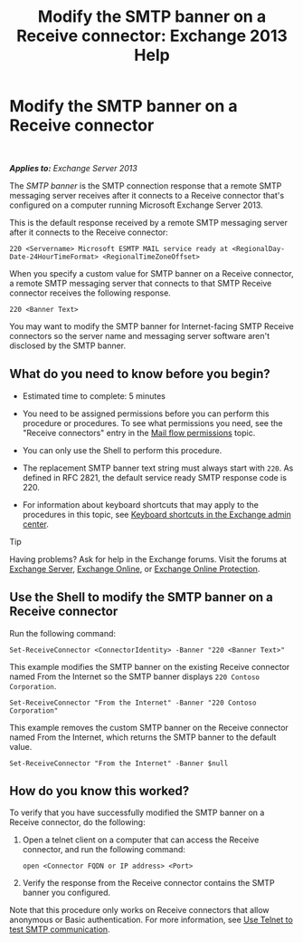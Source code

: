 ﻿---
title: 'Modify the SMTP banner on a Receive connector: Exchange 2013 Help'
TOCTitle: Modify the SMTP banner on a Receive connector
ms:assetid: d667704e-fd69-4aca-9c35-eef7006944b2
ms:mtpsurl: https://technet.microsoft.com/en-us/library/Bb124740(v=EXCHG.150)
ms:contentKeyID: 50934226
ms.date: 12/09/2016
mtps_version: v=EXCHG.150
---

# Modify the SMTP banner on a Receive connector

 

_**Applies to:** Exchange Server 2013_


The *SMTP banner* is the SMTP connection response that a remote SMTP messaging server receives after it connects to a Receive connector that's configured on a computer running Microsoft Exchange Server 2013.

This is the default response received by a remote SMTP messaging server after it connects to the Receive connector:

    220 <Servername> Microsoft ESMTP MAIL service ready at <RegionalDay-Date-24HourTimeFormat> <RegionalTimeZoneOffset>

When you specify a custom value for SMTP banner on a Receive connector, a remote SMTP messaging server that connects to that SMTP Receive connector receives the following response.

    220 <Banner Text>

You may want to modify the SMTP banner for Internet-facing SMTP Receive connectors so the server name and messaging server software aren't disclosed by the SMTP banner.

## What do you need to know before you begin?

  - Estimated time to complete: 5 minutes

  - You need to be assigned permissions before you can perform this procedure or procedures. To see what permissions you need, see the "Receive connectors" entry in the [Mail flow permissions](mail-flow-permissions-exchange-2013-help.md) topic.

  - You can only use the Shell to perform this procedure.

  - The replacement SMTP banner text string must always start with `220`. As defined in RFC 2821, the default service ready SMTP response code is 220.

  - For information about keyboard shortcuts that may apply to the procedures in this topic, see [Keyboard shortcuts in the Exchange admin center](keyboard-shortcuts-in-the-exchange-admin-center-exchange-online-protection-help.md).


> [!TIP]
> Having problems? Ask for help in the Exchange forums. Visit the forums at <A href="https://go.microsoft.com/fwlink/p/?linkid=60612">Exchange Server</A>, <A href="https://go.microsoft.com/fwlink/p/?linkid=267542">Exchange Online</A>, or <A href="https://go.microsoft.com/fwlink/p/?linkid=285351">Exchange Online Protection</A>.



## Use the Shell to modify the SMTP banner on a Receive connector

Run the following command:

    Set-ReceiveConnector <ConnectorIdentity> -Banner "220 <Banner Text>"

This example modifies the SMTP banner on the existing Receive connector named From the Internet so the SMTP banner displays `220 Contoso Corporation`.

    Set-ReceiveConnector "From the Internet" -Banner "220 Contoso Corporation"

This example removes the custom SMTP banner on the Receive connector named From the Internet, which returns the SMTP banner to the default value.

    Set-ReceiveConnector "From the Internet" -Banner $null

## How do you know this worked?

To verify that you have successfully modified the SMTP banner on a Receive connector, do the following:

1.  Open a telnet client on a computer that can access the Receive connector, and run the following command:
    
        open <Connector FQDN or IP address> <Port>

2.  Verify the response from the Receive connector contains the SMTP banner you configured.

Note that this procedure only works on Receive connectors that allow anonymous or Basic authentication. For more information, see [Use Telnet to test SMTP communication](use-telnet-to-test-smtp-communication-exchange-2013-help.md).

